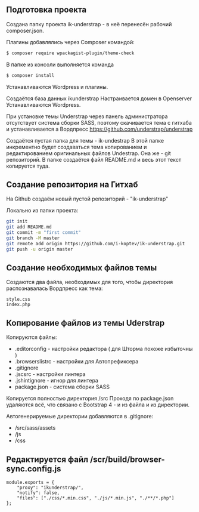 
## Подготовка проекта
Создана папку проекта ik-understrap - в неё перенесён рабочий composer.json.

Плагины добавлялись через Composer командой:

```bash
$ composer require wpackagist-plugin/theme-check
```
В папке из консоли выполняется команда

```bash
$ composer install
```
Устанавливаются Wordpress и плагины.

Создаётся база данных ikunderstrap
Настраивается домен в Openserver
Устанавливаются Wordpress.

При установке темы Understrap через панель администратора отсутствует система сборки SASS,
поэтому скачивается тема с гитхаба и устанавливается а Вордпресс
https://github.com/understrap/understrap

Создаётся пустая папка для темы - ik-undestrap
В этой папке инкрементно будет создаваться тема копированием и редактированием оригинальных файлов Undestrap.
Она же - git репозиторий.
В папке создаётся файл README.md и весь этот текст копируется туда.

## Создание репозитория на Гитхаб

На Github cоздаём новый пустой репозиторий - "ik-understrap"

Локально из папки проекта:

```bash
git init
git add README.md
git commit -m "first commit"
git branch -M master
git remote add origin https://github.com/i-koptev/ik-understrap.git
git push -u origin master
```

## Создание необходимых файлов темы

Создаются два файла, необходимых для того, чтобы директория распознавалась Вордпресс как тема:
```shell
style.css
index.php
```
## Копирование файлов из темы Uderstrap

Копируются файлы:

- .editorconfig - настройки редактора ( для Шторма похоже избыточны )
- .browserslistrc - настройки для Автопрефиксера
- .gitignore
- .jscsrc - настройки линтера
- .jshintignore - игнор для линтера
- package.json - система сборки SASS

Копируется полностью директория /src
Проходя по package.json удаляются всё, что связано с Bootstrap 4 - и из файла и из директории.

Автогенерируемые директории добавляются в .gitignore:
- /src/sass/assets
- /js
- /css

## Редактируется файл /scr/build/browser-sync.config.js

```shell
module.exports = {
	"proxy": "ikunderstrap/",
	"notify": false,
	"files": ["./css/*.min.css", "./js/*.min.js", "./**/*.php"]
};
```
